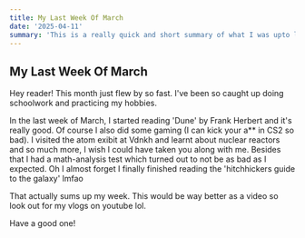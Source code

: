```yaml
---
title: My Last Week Of March
date: '2025-04-11'
summary: 'This is a really quick and short summary of what I was upto last week. '
---
```


## My Last Week Of March

Hey reader! This month just flew by so fast. I've been so caught up doing schoolwork and practicing my hobbies.

In the last week of March, I started reading 'Dune' by Frank Herbert and it's really good. Of course I also did some gaming (I can kick your a** in CS2 so bad). 
I visited the atom exibit at Vdnkh and learnt about nuclear reactors and so much more, I wish I could have taken you along with me. Besides that I had a math-analysis test which turned out to not be as bad as I expected. Oh I almost forget I finally finished reading the 'hitchhickers guide to the galaxy' lmfao

That actually sums up my week. This would be way better as a video so look out for my vlogs on youtube lol. 

Have a good one!
